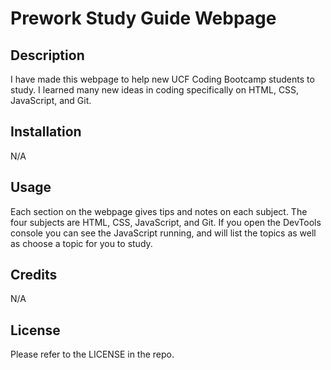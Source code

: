# Prework Study Guide Webpage

## Description

I have made this webpage to help new UCF Coding Bootcamp students to study. I learned many new ideas in coding specifically on HTML, CSS, JavaScript, and Git.

## Installation

N/A

## Usage

Each section on the webpage gives tips and notes on each subject. The four subjects are HTML, CSS, JavaScript, and Git. If you open the DevTools console you can see the JavaScript running, and will list the topics as well as choose a topic for you to study.

## Credits

N/A

## License

Please refer to the LICENSE in the repo.